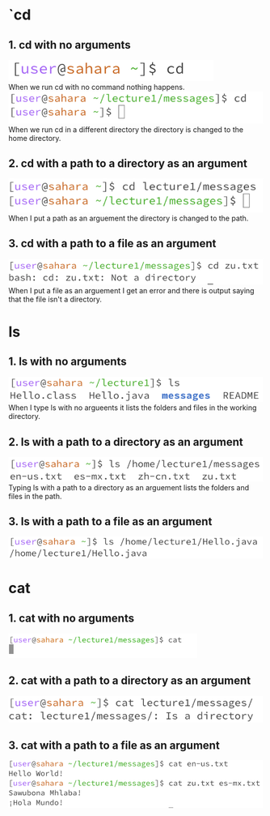  # `cd
## 1. cd with no arguments
![Image](cd1.png)
 <br> 
When we run cd with no command nothing happens.
![Image](cd4.png)
 <br> 
When we run cd in a different directory the directory is changed to the home directory.
## 2. cd with a path to a directory as an argument
![Image](cd2.png)
<br> 
When I put a path as an arguement the directory is changed to the path.
## 3. cd with a path to a file as an argument
![Image](cd3.png)
<br> 
When I put a file as an arguement I get an error and there is output saying that the file isn't a directory.
# ls
## 1. ls with no arguments
![Image](ls1.png)
<br> 
When I type ls with no argueents it lists the folders and files in the working directory.
## 2. ls with a path to a directory as an argument
![Image](ls2.png)
<br> 
Typing ls with a path to a directory as an arguement lists the folders and files in the path.
## 3. ls with a path to a file as an argument
![Image](ls3.png)
<br> 
# cat
## 1. cat with no arguments
![Image](cat1.png)
<br> 
## 2. cat with a path to a directory as an argument
![Image](cat2.png)
<br> 
## 3. cat with a path to a file as an argument
![Image](cat3.png)
<br> 
